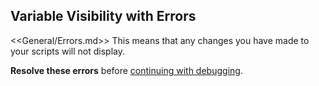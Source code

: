 ## Variable Visibility with Errors

<<General/Errors.md>>
This means that any changes you have made to your scripts will not display.  

**Resolve these errors** before [continuing with debugging](Serialization%201.md).